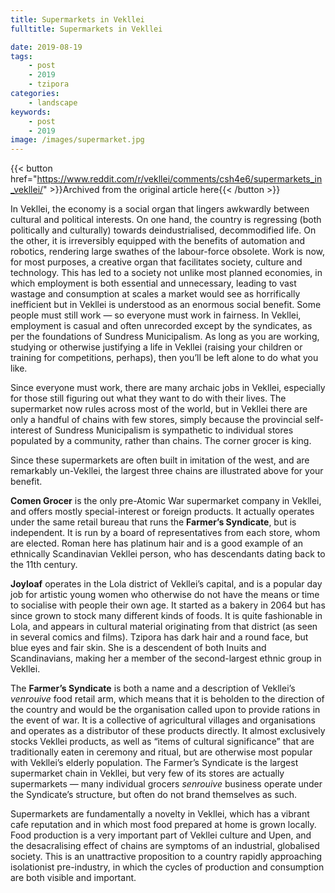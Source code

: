 ```yaml
---
title: Supermarkets in Vekllei
fulltitle: Supermarkets in Vekllei

date: 2019-08-19
tags:
    - post
    - 2019
    - tzipora
categories:
    - landscape
keywords:
    - post
    - 2019
image: /images/supermarket.jpg
---
```

{{< button href="https://www.reddit.com/r/vekllei/comments/csh4e6/supermarkets_in_vekllei/" >}}Archived from the original article here{{< /button >}}

In Vekllei, the economy is a social organ that lingers awkwardly between cultural and political interests. On one hand, the country is regressing (both politically and culturally) towards deindustrialised, decommodified life. On the other, it is irreversibly equipped with the benefits of automation and robotics, rendering large swathes of the labour-force obsolete. Work is now, for most purposes, a creative organ that facilitates society, culture and technology. This has led to a society not unlike most planned economies, in which employment is both essential and unnecessary, leading to vast wastage and consumption at scales a market would see as horrifically inefficient but in Vekllei is understood as an enormous social benefit. Some people must still work — so everyone must work in fairness. In Vekllei, employment is casual and often unrecorded except by the syndicates, as per the foundations of Sundress Municipalism. As long as you are working, studying or otherwise justifying a life in Vekllei (raising your children or training for competitions, perhaps), then you’ll be left alone to do what you like.

Since everyone must work, there are many archaic jobs in Vekllei, especially for those still figuring out what they want to do with their lives. The supermarket now rules across most of the world, but in Vekllei there are only a handful of chains with few stores, simply because the provincial self-interest of Sundress Municipalism is sympathetic to individual stores populated by a community, rather than chains. The corner grocer is king.

Since these supermarkets are often built in imitation of the west, and are remarkably un-Vekllei, the largest three chains are illustrated above for your benefit.

**Comen Grocer** is the only pre-Atomic War supermarket company in Vekllei, and offers mostly special-interest or foreign products. It actually operates under the same retail bureau that runs the **Farmer’s Syndicate**, but is independent. It is run by a board of representatives from each store, whom are elected. Roman here has platinum hair and is a good example of an ethnically Scandinavian Vekllei person, who has descendants dating back to the 11th century.

**Joyloaf** operates in the Lola district of Vekllei’s capital, and is a popular day job for artistic young women who otherwise do not have the means or time to socialise with people their own age. It started as a bakery in 2064 but has since grown to stock many different kinds of foods. It is quite fashionable in Lola, and appears in cultural material originating from that district (as seen in several comics and films). Tzipora has dark hair and a round face, but blue eyes and fair skin. She is a descendent of both Inuits and Scandinavians, making her a member of the second-largest ethnic group in Vekllei.

The **Farmer’s Syndicate** is both a name and a description of Vekllei’s *venrouive* food retail arm, which means that it is beholden to the direction of the country and would be the organisation called upon to provide rations in the event of war. It is a collective of agricultural villages and organisations and operates as a distributor of these products directly. It almost exclusively stocks Vekllei products, as well as “items of cultural significance” that are traditionally eaten in ceremony and ritual, but are otherwise most popular with Vekllei’s elderly population. The Farmer’s Syndicate is the largest supermarket chain in Vekllei, but very few of its stores are actually supermarkets — many individual grocers *senrouive* business operate under the Syndicate’s structure, but often do not brand themselves as such.

Supermarkets are fundamentally a novelty in Vekllei, which has a vibrant cafe reputation and in which most food prepared at home is grown locally. Food production is a very important part of Vekllei culture and Upen, and the desacralising effect of chains are symptoms of an industrial, globalised society. This is an unattractive proposition to a country rapidly approaching isolationist pre-industry, in which the cycles of production and consumption are both visible and important.
